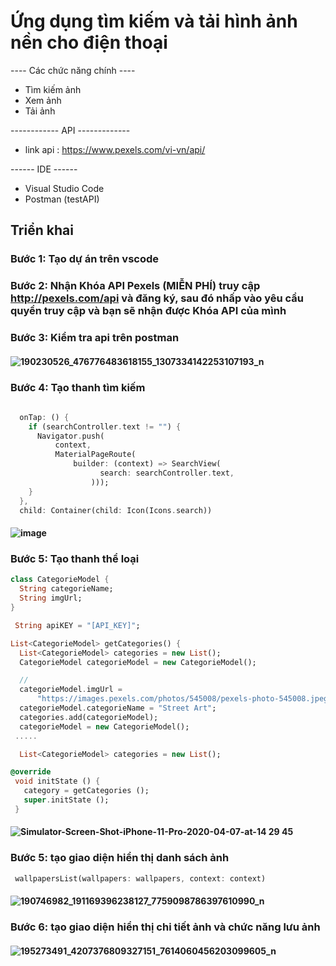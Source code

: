 # Ứng dụng tìm kiếm và tải hình ảnh nền cho điện thoại

---- Các chức năng chính ----

- Tìm kiếm ảnh
- Xem ảnh
- Tải ảnh

------------ API -------------
- link api : https://www.pexels.com/vi-vn/api/

------ IDE ------

- Visual Studio Code
- Postman (testAPI)


## Triển khai
### Bước 1: Tạo dự án trên vscode
### Bước 2: Nhận Khóa API Pexels (MIỄN PHÍ) truy cập http://pexels.com/api và đăng ký, sau đó nhấp vào yêu cầu quyền truy cập và bạn sẽ nhận được Khóa API của mình
### Bước 3: Kiểm tra api trên postman
#### ![190230526_476776483618155_1307334142253107193_n](https://user-images.githubusercontent.com/55725396/121245120-db68eb00-c8c9-11eb-983b-2a4d3cfa3cb7.png)
### Bước 4: Tạo thanh tìm kiếm 
``` dart
 
  onTap: () {
    if (searchController.text != "") {
      Navigator.push(
          context,
          MaterialPageRoute(
              builder: (context) => SearchView(
                    search: searchController.text,
                  )));
    }
  },
  child: Container(child: Icon(Icons.search))
 ```
#### ![image](https://user-images.githubusercontent.com/55725396/121246001-db1d1f80-c8ca-11eb-8015-9eda8d8dff81.png)
### Bước 5: Tạo thanh thể loại
``` dart
class CategorieModel {
  String categorieName;
  String imgUrl;
}
```
``` dart
 String apiKEY = "[API_KEY]";

List<CategorieModel> getCategories() {
  List<CategorieModel> categories = new List();
  CategorieModel categorieModel = new CategorieModel();

  //
  categorieModel.imgUrl =
      "https://images.pexels.com/photos/545008/pexels-photo-545008.jpeg?auto=compress&cs=tinysrgb&dpr=2&w=500";
  categorieModel.categorieName = "Street Art";
  categories.add(categorieModel);
  categorieModel = new CategorieModel();
 .....
 ```
 ``` dart
   List<CategorieModel> categories = new List();
 ```
 ``` dart
@override 
  void initState () { 
    category = getCategories (); 
    super.initState (); 
  }
```

#### ![Simulator-Screen-Shot-iPhone-11-Pro-2020-04-07-at-14 29 45](https://user-images.githubusercontent.com/55725396/121246654-99d93f80-c8cb-11eb-97ed-3bbaef387967.png)
### Bước 5: tạo giao diện hiển thị danh sách ảnh
``` dart 
 wallpapersList(wallpapers: wallpapers, context: context)
```

#### ![190746982_191169396238127_7759098786397610990_n](https://user-images.githubusercontent.com/55725396/121247151-19ffa500-c8cc-11eb-8dc2-9f39c76f7ec6.png)
###  Bước 6: tạo giao diện hiển thị chi tiết ảnh và chức năng lưu ảnh
#### ![195273491_4207376809327151_7614060456203099605_n](https://user-images.githubusercontent.com/55725396/121247211-2b48b180-c8cc-11eb-87df-b9832b41e3ce.png)
 



